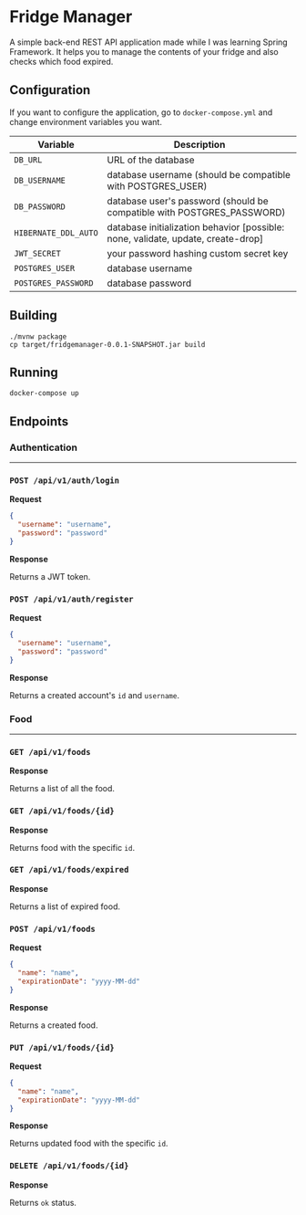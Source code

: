# Fridge Manager

A simple back-end REST API application made while I was learning Spring Framework. 
It helps you to manage the contents of your fridge and also checks which food expired.

## Configuration

If you want to configure the application, go to `docker-compose.yml` and change environment variables you want.

| Variable | Description |
| -------- | ----------- |
| `DB_URL`   | URL of the database |
| `DB_USERNAME`   | database username (should be compatible with POSTGRES_USER) |
| `DB_PASSWORD`   | database user's password (should be compatible with POSTGRES_PASSWORD) |
| `HIBERNATE_DDL_AUTO`   | database initialization behavior [possible: none, validate, update, create-drop] |
| `JWT_SECRET`   | your password hashing custom secret key |
| `POSTGRES_USER`   | database username |
| `POSTGRES_PASSWORD`   | database password |

## Building

```
./mvnw package
cp target/fridgemanager-0.0.1-SNAPSHOT.jar build
```

## Running

```
docker-compose up
```

## Endpoints

### Authentication

---

### `POST /api/v1/auth/login`

**Request**
```json
{
  "username": "username",
  "password": "password"
}
```

**Response**

Returns a JWT token.

### `POST /api/v1/auth/register`

**Request**
```json
{
  "username": "username",
  "password": "password"
}
```

**Response**

Returns a created account's `id` and `username`.

### Food

---

### `GET /api/v1/foods`

**Response**

Returns a list of all the food.

### `GET /api/v1/foods/{id}`

**Response**

Returns food with the specific `id`.

### `GET /api/v1/foods/expired`

**Response**

Returns a list of expired food.

### `POST /api/v1/foods`

**Request**
```json
{
  "name": "name",
  "expirationDate": "yyyy-MM-dd"
}
```

**Response**

Returns a created food.

### `PUT /api/v1/foods/{id}`

**Request**
```json
{
  "name": "name",
  "expirationDate": "yyyy-MM-dd"
}
```

**Response**

Returns updated food with the specific `id`.

### `DELETE /api/v1/foods/{id}`

**Response**

Returns `ok` status.